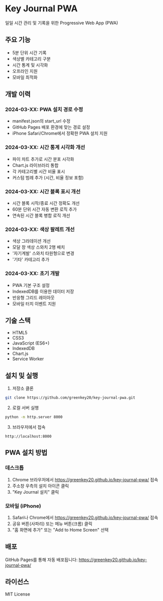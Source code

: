 # Key Journal PWA

일일 시간 관리 및 기록을 위한 Progressive Web App (PWA)

## 주요 기능

- 5분 단위 시간 기록
- 색상별 카테고리 구분
- 시간 통계 및 시각화
- 오프라인 지원
- 모바일 최적화

## 개발 이력

### 2024-03-XX: PWA 설치 경로 수정
- manifest.json의 start_url 수정
- GitHub Pages 배포 환경에 맞는 경로 설정
- iPhone Safari/Chrome에서 정확한 PWA 설치 지원

### 2024-03-XX: 시간 통계 시각화 개선
- 파이 차트 추가로 시간 분포 시각화
- Chart.js 라이브러리 통합
- 각 카테고리별 시간 비율 표시
- 커스텀 범례 추가 (시간, 비율 정보 포함)

### 2024-03-XX: 시간 블록 표시 개선
- 시간 블록 시작/종료 시간 정확도 개선
- 60분 단위 시간 자동 변환 로직 추가
- 연속된 시간 블록 병합 로직 개선

### 2024-03-XX: 색상 팔레트 개선
- 색상 그라데이션 개선
- 모달 창 색상 스와치 2행 배치
- '자기계발' 스와치 타원형으로 변경
- '기타' 카테고리 추가

### 2024-03-XX: 초기 개발
- PWA 기본 구조 설정
- IndexedDB를 이용한 데이터 저장
- 반응형 그리드 레이아웃
- 모바일 터치 이벤트 지원

## 기술 스택

- HTML5
- CSS3
- JavaScript (ES6+)
- IndexedDB
- Chart.js
- Service Worker

## 설치 및 실행

1. 저장소 클론
```bash
git clone https://github.com/greenkey20/key-journal-pwa.git
```

2. 로컬 서버 실행
```bash
python -m http.server 8000
```

3. 브라우저에서 접속
```
http://localhost:8000
```

## PWA 설치 방법

### 데스크톱
1. Chrome 브라우저에서 https://greenkey20.github.io/key-journal-pwa/ 접속
2. 주소창 우측의 설치 아이콘 클릭
3. "Key Journal 설치" 클릭

### 모바일 (iPhone)
1. Safari나 Chrome에서 https://greenkey20.github.io/key-journal-pwa/ 접속
2. 공유 버튼(사파리) 또는 메뉴 버튼(크롬) 클릭
3. "홈 화면에 추가" 또는 "Add to Home Screen" 선택

## 배포

GitHub Pages를 통해 자동 배포됩니다:
https://greenkey20.github.io/key-journal-pwa/

## 라이선스

MIT License